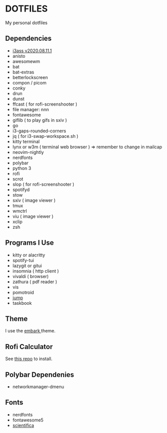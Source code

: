 # DOTFILES
  
My personal dotfiles

## Dependencies


* [i3ass v2020.08.11.1](https://github.com/budlabs/i3ass) 
* anisto
* awesomewm
* bat 
* bat-extras
* betterlockscreen
* compon / picom
* conky
* drun
* dunst
* ffcast  ( for rofi-screenshooter )
* file manager: nnn
* fontawesome
* giflib ( to play gifs in sxiv )
* go
* i3-gaps-rounded-corners
* jq ( for i3-swap-workspace.sh )
* kitty terminal
* lynx or w3m ( terminal web browser ) => remember to change in mailcap
* neovim-nightly
* nerdfonts
* polybar
* python 3
* rofi
* scrot
* slop  ( for rofi-screenshooter )
* spotifyd
* stow
* sxiv ( image viewer )
* tmux
* wmctrl
* viu ( image viewer )
* xclip
* zsh

## Programs I Use

* kitty or alacritty
* spotify-tui
* lazygit or gitui
* insomnia ( http client )
* vivaldi ( browser)
* zathura ( pdf reader )
* vis
* pomotroid
* [jump](https://github.com/gsamokovarov/jump)
* taskbook

## Theme
I use the [ embark ]( https://embark-theme.github.io/ ) theme.


## Rofi Calculator
See [this repo](https://github.com/svenstaro/rofi-calc) to install.

## Polybar Dependenies
* networkmanager-dmenu

## Fonts
* nerdfonts
* fontawesome5
* [scientifica](https://aur.archlinux.org/packages/ttf-scientifica/)
